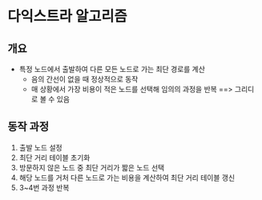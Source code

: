 # 다익스트라 알고리즘

## 개요
* 특정 노드에서 출발하여 다른 모든 노드로 가는 최단 경로를 계산
  * 음의 간선이 없을 때 정상적으로 동작
  * 매 상황에서 가장 비용이 적은 노드를 선택해 임의의 과정을 반복 ==> 그리디로 볼 수 있음

## 동작 과정
1. 출발 노드 설정
2. 최단 거리 테이블 초기화
3. 방문하지 않은 노드 중 최단 거리가 짧은 노드 선택
4. 해당 노드를 거처 다른 노드로 가는 비용을 계산하여 최단 거리 테이블 갱신
5. 3~4번 과정 반복


